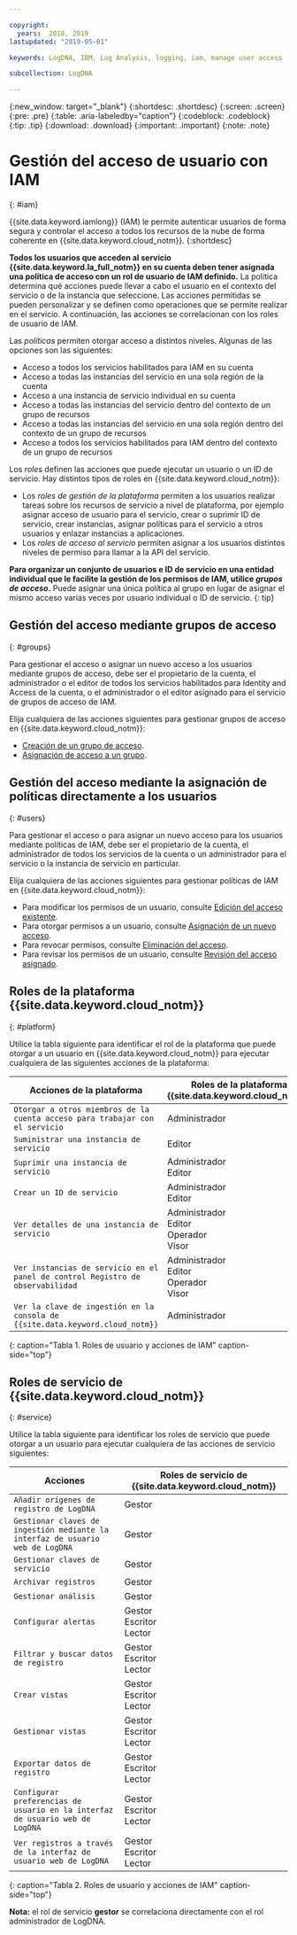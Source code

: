 ```yaml
---

copyright:
  years:  2018, 2019
lastupdated: "2019-05-01"

keywords: LogDNA, IBM, Log Analysis, logging, iam, manage user access

subcollection: LogDNA

---
```


{:new_window: target="_blank"}
{:shortdesc: .shortdesc}
{:screen: .screen}
{:pre: .pre}
{:table: .aria-labeledby="caption"}
{:codeblock: .codeblock}
{:tip: .tip}
{:download: .download}
{:important: .important}
{:note: .note}

 
# Gestión del acceso de usuario con IAM
{: #iam}

{{site.data.keyword.iamlong}} (IAM) le permite autenticar usuarios de forma segura y controlar el acceso a todos los recursos de la nube de forma coherente en {{site.data.keyword.cloud_notm}}. 
{:shortdesc}

**Todos los usuarios que acceden al servicio {{site.data.keyword.la_full_notm}} en su cuenta deben tener asignada una política de acceso con un rol de usuario de IAM definido.** La política determina qué acciones puede llevar a cabo el usuario en el contexto del servicio o de la instancia que seleccione. Las acciones permitidas se pueden personalizar y se definen como operaciones que se permite realizar en el servicio. A continuación, las acciones se correlacionan con los roles de usuario de IAM.

Las *políticas* permiten otorgar acceso a distintos niveles. Algunas de las opciones son las siguientes: 

* Acceso a todos los servicios habilitados para IAM en su cuenta
* Acceso a todas las instancias del servicio en una sola región de la cuenta
* Acceso a una instancia de servicio individual en su cuenta
* Acceso a todas las instancias del servicio dentro del contexto de un grupo de recursos
* Acceso a todas las instancias del servicio en una sola región dentro del contexto de un grupo de recursos
* Acceso a todos los servicios habilitados para IAM dentro del contexto de un grupo de recursos

Los *roles* definen las acciones que puede ejecutar un usuario o un ID de servicio. Hay distintos tipos de roles en {{site.data.keyword.cloud_notm}}:

* Los *roles de gestión de la plataforma* permiten a los usuarios realizar tareas sobre los recursos de servicio a nivel de plataforma, por ejemplo asignar acceso de usuario para el servicio, crear o suprimir ID de servicio, crear instancias, asignar políticas para el servicio a otros usuarios y enlazar instancias a aplicaciones.
* Los *roles de acceso al servicio* permiten asignar a los usuarios distintos niveles de permiso para llamar a la API del servicio.

**Para organizar un conjunto de usuarios e ID de servicio en una entidad individual que le facilite la gestión de los permisos de IAM, utilice *grupos de acceso*.** Puede asignar una única política al grupo en lugar de asignar el mismo acceso varias veces por usuario individual o ID de servicio.
{: tip}


## Gestión del acceso mediante grupos de acceso
{: #groups}

Para gestionar el acceso o asignar un nuevo acceso a los usuarios mediante grupos de acceso, debe ser el propietario de la cuenta, el administrador o el editor de todos los servicios habilitados para Identity and Access de la cuenta, o el administrador o el editor asignado para el servicio de grupos de acceso de IAM. 

Elija cualquiera de las acciones siguientes para gestionar grupos de acceso en {{site.data.keyword.cloud_notm}}:

* [Creación de un grupo de acceso](/docs/iam?topic=iam-groups#create_ag).
* [Asignación de acceso a un grupo](/docs/iam?topic=iam-groups#access_ag).


## Gestión del acceso mediante la asignación de políticas directamente a los usuarios
{: #users}

Para gestionar el acceso o para asignar un nuevo acceso para los usuarios mediante políticas de IAM, debe ser el propietario de la cuenta, el administrador de todos los servicios de la cuenta o un administrador para el servicio o la instancia de servicio en particular. 

Elija cualquiera de las acciones siguientes para gestionar políticas de IAM en {{site.data.keyword.cloud_notm}}:

* Para modificar los permisos de un usuario, consulte [Edición del acceso existente](/docs/iam?topic=iam-iammanidaccser#edit_existing).
* Para otorgar permisos a un usuario, consulte [Asignación de un nuevo acceso](/docs/iam?topic=iam-iammanidaccser#assign_new_access).
* Para revocar permisos, consulte [Eliminación del acceso](/docs/iam?topic=iam-iammanidaccser#removing_access).
* Para revisar los permisos de un usuario, consulte [Revisión del acceso asignado](/docs/iam?topic=iam-iammanidaccser#review_your_access).




## Roles de la plataforma {{site.data.keyword.cloud_notm}}
{: #platform}

Utilice la tabla siguiente para identificar el rol de la plataforma que puede otorgar a un usuario en {{site.data.keyword.cloud_notm}} para ejecutar cualquiera de las siguientes acciones de la plataforma:

| Acciones de la plataforma                                                         | Roles de la plataforma {{site.data.keyword.cloud_notm}}    | 
|--------------------------------------------------------------------------|------------------------------------------------------|
| `Otorgar a otros miembros de la cuenta acceso para trabajar con el servicio`            | Administrador                                        | 
| `Suministrar una instancia de servicio`                                           | Editor                            | 
| `Suprimir una instancia de servicio`                                              | Administrador </br>Editor                            | 
| `Crear un ID de servicio`                                                    | Administrador </br>Editor                            |
| `Ver detalles de una instancia de servicio`                                     | Administrador </br>Editor </br>Operador </br>Visor  | 
| `Ver instancias de servicio en el panel de control Registro de observabilidad`          | Administrador </br>Editor </br>Operador </br>Visor  | 
| `Ver la clave de ingestión en la consola de {{site.data.keyword.cloud_notm}}` | Administrador                                        | 
{: caption="Tabla 1. Roles de usuario y acciones de IAM" caption-side="top"}



## Roles de servicio de {{site.data.keyword.cloud_notm}}
{: #service}

Utilice la tabla siguiente para identificar los roles de servicio que puede otorgar a un usuario para ejecutar cualquiera de las acciones de servicio siguientes:

| Acciones                                                                 | Roles de servicio de {{site.data.keyword.cloud_notm}}     | 
|-------------------------------------------------------------------------|------------------------------------------------------|
| `Añadir orígenes de registro de LogDNA`                                                | Gestor                                              |
| `Gestionar claves de ingestión mediante la interfaz de usuario web de LogDNA`                       | Gestor                                              |
| `Gestionar claves de servicio`                                                   | Gestor                                              |
| `Archivar registros`                                                          | Gestor                                              |
| `Gestionar análisis`                                                        | Gestor                                              |
| `Configurar alertas`                                                      | Gestor </br>Escritor </br>Lector                      | 
| `Filtrar y buscar datos de registro`                                            | Gestor </br>Escritor </br>Lector                      |
| `Crear vistas`                                                          | Gestor </br>Escritor </br>Lector                      |
| `Gestionar vistas`                                                          | Gestor </br>Escritor </br>Lector                      |
| `Exportar datos de registro`                                                       | Gestor </br>Escritor </br>Lector                      |
| `Configurar preferencias de usuario en la interfaz de usuario web de LogDNA`                       | Gestor </br>Escritor </br>Lector                      |
| `Ver registros a través de la interfaz de usuario web de LogDNA`                                   | Gestor </br>Escritor </br>Lector                      | 
{: caption="Tabla 2. Roles de usuario y acciones de IAM" caption-side="top"}


**Nota:** el rol de servicio **gestor** se correlaciona directamente con el rol administrador de LogDNA.






